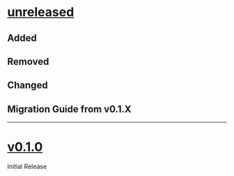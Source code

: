 # [unreleased](https://github.com/SillyFreak/typst-<my-package>/releases/tag/<the-tag>)
## Added

## Removed

## Changed

## Migration Guide from v0.1.X

---

# [v0.1.0](https://github.com/SillyFreak/typst-<my-package>/releases/tag/v0.1.0)
Initial Release

